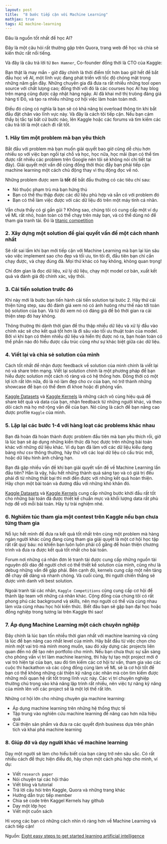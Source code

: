 ```yaml
---
layout: post
title:  "8 bước tiếp cận với Machine Learning"
mathjax: true
tags: AI machine-learning
---
```

Đâu là nguồn tốt nhất để học AI?

Đây là một câu hỏi rất thường gặp trên Quora, trang web để học và chia sẻ kiến thức rất nổi tiếng.

Và đây là câu trả lời từ `Ben Hamner`, Co-founder đồng thời là CTO của Kaggle:

Bạn thật là may mắn - giờ đây chính là thời điểm tốt hơn bao giờ hết để bắt đầu học về AI, một lĩnh vực đang phát triển với tốc độ chóng mặt trong những năm gần đây. Những chuyên gia đã đưa ra rất nhiều những tool open source với chất lưọng cao; đồng thời với đó là các courses học AI hay blog trên mạng cũng được cập nhật hàng ngày. AI đã khai mở thị trưòng đáng giá hàng tỉ Đô, và tạo ra nhiều những cơ hội việc làm hoàn toàn mới.

Điều đó cũng có nghĩa là bạn sẽ có khả năng bị overload thông tin khi bắt đầu đặt chân vào lĩnh vực này. Và đây là cách tôi tiếp cận. Nếu bạn cảm thấy bị tắc tại bất cứ bước nào, lên Kaggle hoặc các forums và tìm kiếm các câu trả lời là một cách đi rất tốt.


### 1. Hãy tìm một problem mà bạn yêu thích
Bắt đầu với problem mà bạn muốn giải quyết bao giờ cũng dễ chịu hơn nhiều so với việc bạn ngồi tại chỗ và học, học nữa, học mãi (bạn có thể tìm được rất nhiều các problem trên Google nên tôi sẽ không nói chi tiết tại đây). Giải quyết một vấn đề cũng đồng thời thúc đẩy bạn phải tiếp cận machine learning một cách chủ động thay vì thụ động đọc về nó.

Những problem được xem là **tốt** để bắt đầu thường có các tiêu chí sau:
- Nó thuộc phạm trù mà bạn hứng thú
- Bạn có thể thu thập được các dữ liệu phù hợp và sẵn có với problem đó
- Bạn có thể làm việc được với các dữ liệu đó trên một máy tính cá nhân.

Vẫn chưa thấy có gì gần gũi ? Không sao, chúng tôi có cung cấp một ví dụ về ML rất nhỏ, hoàn toàn có thể chạy trên máy bạn, và có thể dùng nó để tham gia tranh tài. Đó là [titanic competition](!https://www.kaggle.com/c/titanic)

### 2. Xây dựng một solution để gỉai quyết vấn đề một cách nhanh nhất
Sẽ rất sai lầm khi bạn mới tiếp cận với Machine Learning mà bạn lại lún sâu vào việc implement sao cho đẹp và tối ưu, tin tôi đi, đầu tiên bạn chỉ cần chạy được, và chạy đúng đã. Mọi thứ khác có hay không, không quan trọng!

Chỉ đơn gỉan là đọc dữ liệu, xử lý dữ liệu, chạy một model cơ bản, xuất kết quả và đánh giá độ chính xác, vậy thôi.

### 3. Cải tiến solution trước đó
Khi này mới là bước bạn tiến hành cải tiến solution tại bưóc 2.
Hãy thử cải thiện từng step, sau đó đánh giá xem nó có ảnh hưỏng như thế nào tới toàn bộ solution của bạn. Và từ đó xem nó có đáng giá để bỏ thời gian ra cải thiện step đó hay không.

Thông thường thì dành thời gian để thu thập nhiều dữ liệu và xử lý đầu vào chính xác sẽ cho kết quả tốt hơn là đi sâu vào tối ưu thuật toán của model. Bởi vì khi bạn có thêm nhiều dữ liệu và hiển thị được nó ra, bạn hoàn toàn có thể phần nào đó hiểu được cấu trúc cũng như sự khác biệt giữa các dữ liệu.

### 4. Viết lại và chia sẻ solution của mình
Cách tốt nhất để nhận được feedback về solution của mình chính là viết lại nó và share trên mạng. Viết lại solution chính là một phương pháp để bạn hiểu được solution một cách rõ ràng và có hệ thống hơn. Đồng thời có một lợi ích rất lớn nữa, đó là nó làm đẹp cho cv của bạn, nó trở thành những showcase để bạn có thể đem đi khoe hoặc đi phỏng vấn.

[Kaggle Datasets](!https://www.kaggle.com/datasets) và [Kaggle Kernels](!https://www.kaggle.com/kernels) là những cách vô cùng hiệu quả để share kết quả và data của bạn, nhận feedback từ những người khác, và theo dõi cách mà họ mở rộng vấn đề của bạn. Nó cũng là cách để bạn nâng cao được profile `Kaggle` của mình.

### 5. Lặp lại các bước 1-4 với hàng loạt các problems khác nhau
Bạn đã hoàn đã hoàn thành được problem đầu tiên mà bạn yêu thích rồi, giờ là lúc bạn sẽ áp dụng những kiến thức đã học được trên những bài toán khác với những dữ liệu khác.
Ví dụ bạn đã làm với các dữ liệu kiểu dạng bảng như csv thông thường, hãy thử với các loại dữ liệu có cấu trúc mới, hoặc dữ liệu hình ảnh chẳng hạn.

Bạn đã gặp nhiều vấn đề khi bạn giải quyết vấn đề về Machine Learning lần đầu tiên? Hẳn là vậy, hầu hết những thành quả sáng tạo và có giá trị đều phải đi từ những thất bại thì mới đến được với những kết quả hoàn thiện. Hãy chọn một bài toán và đương đầu với những khó khăn đó.

[Kaggle Datasets](!https://www.kaggle.com/datasets) và [Kaggle Kernels](!https://www.kaggle.com/kernels) cung cấp những bước khởi đầu rất tốt cho những bài toán đã được thiết kế chuẩn mực và khối lượng data rất phù hợp để với mỗi bài toán. Hãy tự trải nghiệm nhé.

### 6. Nghiêm túc tham gia một contest trên Kaggle nếu bạn chưa từng tham gia
Nỗ lực hết mình để đưa ra kết quả tốt nhất trên cùng một problem mà hàng ngàn người khác cũng đang cùng tham gia giải quyết là một cơ hội học tập rất rất quý báu: nó khiến bạn luôn luôn phải cố gắng để hoàn thiện chương trình và đưa ra được kết quả tốt nhất cho bài toán.

Forum nơi những cá nhân đơn lẻ tranh tài được cung cấp những nguồn tài nguyên dồi dào để người chơi có thể thiết kế solution của mình, cũng như là debug những vấn đề gặp phải. Bên cạnh đó, kernels cung cấp một nền tảng để chạy dễ dàng và nhanh chóng. Và cuối cùng, thì người chiến thắng sẽ được vinh danh với best solution.

Ngoài tranh tài các nhân, `Kaggle Competitions` cũng cung cấp cơ hội để  thành lập team với những cá nhân khác. Cộng đồng của chúng tôi có rất phong phú các background và skills, nên mọi người có thể vừa cùng nhau làm vừa cùng nhau học hỏi kiến thức. Biết đâu bạn sẽ gặp bạn đại học hoặc đồng nghiệp trong tương lai trên Kaggle thì sao!

### 7. Áp dụng Machine Learning một cách chuyên nghiệp
Đây chính là lúc bạn tốn nhiều thời gian nhất với machine learning và cũng là lúc để bạn nâng cao nhất level của mình. Hãy bắt đầu từ việc chọn cho mình một vai trò mà mình mong muốn, sau đó xây dựng các projects liên quan đến nó để tạo nên portfolio cho mình. Nếu bạn chưa thực sự sẵn sàng cho phỏng vấn vị trí làm machine learning, thì hãy tự tạo một project mới ở vai trò hiện tại của bạn, sau đó tìm kiếm các cơ hội tư vấn, tham gia vào các cuộc thi hackathon và các cộng đồng cùng làm về ML sẽ là cơ hội tốt để bạn có thể không những cải thiện kỹ năng các nhân mà còn tìm kiếm được những mối quan hệ rất tốt trong lĩnh vực này. Các vị trí chuyên nghiệp thường chú trọng vào khả năng lập trình rất nhiều, nên việc tự nâng kỹ năng của mình lên với các project sẽ là một lợi thế rất lớn.

Những cơ hội lớn cho những chuyên gia machine learning:
- Áp dụng machine learning trên những hệ thống thực tế
- Tập trung vào nghiên cứu machine learning để nâng cao hơn nữa hiệu quả
- Cải thiện sản phẩm và đưa ra các quyết định business dựa trên phân tích và khai phá machine learning

### 8. Giúp đỡ và dạy người khác về machine learning
Dạy một người sẽ làm cho hiểu biết của bạn càng trở nên sâu sắc. Có rất nhiều cách để thực hiện điều đó, hãy chọn một cách phù hợp cho mình, ví dụ:
- Viết `research paper`
- Nói chuyện tại các hội thảo
- Viết blog và tutorial
- Trả lời câu hỏi trên Kaggle, Quora và những trang khác
- Hướng dẫn trực tiếp member
- Chia sẻ code trên Kaggel Kernels hay github
- Dạy một lớp học
- Viết một cuốn sách

Hi vọng các bạn có những cách nhìn rõ ràng hơn về Machine Learning và cách tiếp cận!

Nguồn: [Eight easy steps to get started learning artificial intelligence](https://www.forbes.com/sites/quora/2017/04/05/eight-easy-steps-to-get-started-learning-artificial-intelligence/#15ae0770b117)
